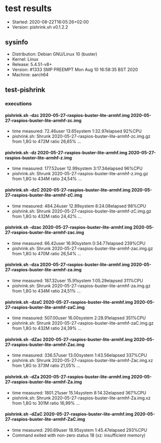 # test results

- Started: 2020-08-22T16:05:26+02:00
- Version: pishrink.sh v0.1.2.2

## sysinfo

- Distribution: Debian GNU/Linux 10 (buster)
- Kernel: Linux
- Release: 5.4.51-v8+
- Version: #1333 SMP PREEMPT Mon Aug 10 16:58:35 BST 2020
- Machine: aarch64

## test-pishrink

### executions

#### pishrink.sh -dzc 2020-05-27-raspios-buster-lite-armhf.img 2020-05-27-raspios-buster-lite-armhf-zc.img

- time measured: 72.46user 13.65system 1:32.97elapsed 92%CPU
- pishrink.sh: Shrunk 2020-05-27-raspios-buster-lite-armhf-zc.img.gz from 1,8G to 472M ratio 26,65% ...

#### pishrink.sh -dz 2020-05-27-raspios-buster-lite-armhf.img 2020-05-27-raspios-buster-lite-armhf-z.img

- time measured: 177.52user 12.99system 3:17.34elapsed 96%CPU
- pishrink.sh: Shrunk 2020-05-27-raspios-buster-lite-armhf-z.img.gz from 1,8G to 434M ratio 24,54% ...

#### pishrink.sh -dzC 2020-05-27-raspios-buster-lite-armhf.img 2020-05-27-raspios-buster-lite-armhf-zC.img

- time measured: 484.24user 12.89system 8:24.08elapsed 98%CPU
- pishrink.sh: Shrunk 2020-05-27-raspios-buster-lite-armhf-zC.img.gz from 1,8G to 432M ratio 24,42% ...

#### pishrink.sh -dzac 2020-05-27-raspios-buster-lite-armhf.img 2020-05-27-raspios-buster-lite-armhf-zac.img

- time measured: 66.42user 16.90system 0:34.77elapsed 239%CPU
- pishrink.sh: Shrunk 2020-05-27-raspios-buster-lite-armhf-zac.img.gz from 1,8G to 470M ratio 26,54% ...

#### pishrink.sh -dza 2020-05-27-raspios-buster-lite-armhf.img 2020-05-27-raspios-buster-lite-armhf-za.img

- time measured: 187.32user 15.91system 1:05.29elapsed 311%CPU
- pishrink.sh: Shrunk 2020-05-27-raspios-buster-lite-armhf-za.img.gz from 1,8G to 434M ratio 24,51% ...

#### pishrink.sh -dzaC 2020-05-27-raspios-buster-lite-armhf.img 2020-05-27-raspios-buster-lite-armhf-zaC.img

- time measured: 507.00user 16.00system 2:28.91elapsed 351%CPU
- pishrink.sh: Shrunk 2020-05-27-raspios-buster-lite-armhf-zaC.img.gz from 1,8G to 432M ratio 24,39% ...

#### pishrink.sh -dZac 2020-05-27-raspios-buster-lite-armhf.img 2020-05-27-raspios-buster-lite-armhf-Zac.img

- time measured: 336.57user 13.00system 1:43.56elapsed 337%CPU
- pishrink.sh: Shrunk 2020-05-27-raspios-buster-lite-armhf-Zac.img.xz from 1,8G to 373M ratio 21,05% ...

#### pishrink.sh -dZa 2020-05-27-raspios-buster-lite-armhf.img 2020-05-27-raspios-buster-lite-armhf-Za.img

- time measured: 1801.21user 15.14system 8:14.32elapsed 367%CPU
- pishrink.sh: Shrunk 2020-05-27-raspios-buster-lite-armhf-Za.img.xz from 1,8G to 301M ratio 16,99% ...

#### pishrink.sh -dZaC 2020-05-27-raspios-buster-lite-armhf.img 2020-05-27-raspios-buster-lite-armhf-ZaC.img

- time measured: 290.69user 18.95system 1:45.47elapsed 293%CPU
- Command exited with non-zero status 18 (xz: insufficient memory)
